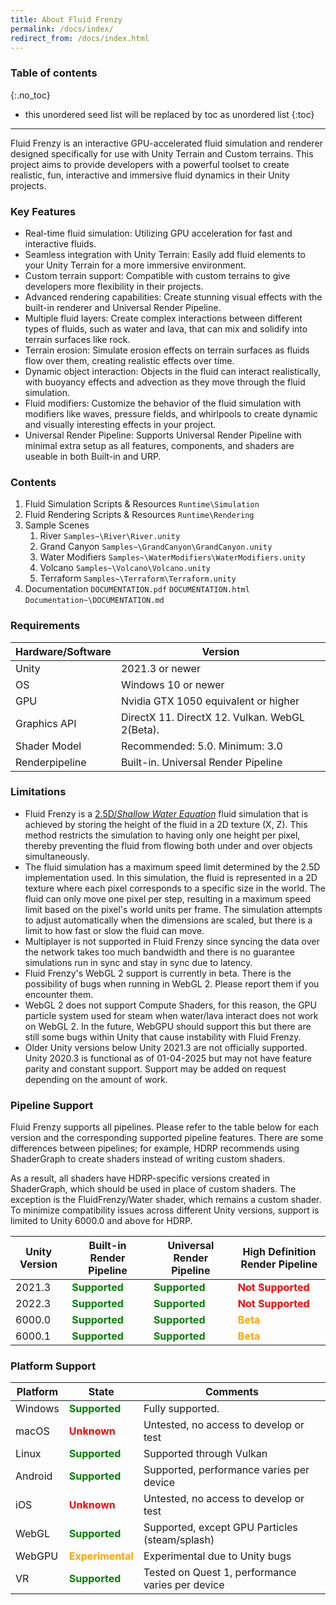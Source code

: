 ```yaml
---
title: About Fluid Frenzy
permalink: /docs/index/
redirect_from: /docs/index.html
---
```


### Table of contents
{:.no_toc}
* this unordered seed list will be replaced by toc as unordered list
{:toc}
---

Fluid Frenzy is an interactive GPU-accelerated fluid simulation and renderer designed specifically for use with Unity Terrain and Custom terrains. This project aims to provide developers with a powerful toolset to create realistic, fun, interactive and immersive fluid dynamics in their Unity projects.

<a name="key-features"></a>
### Key Features

- Real-time fluid simulation: Utilizing GPU acceleration for fast and interactive fluids.
- Seamless integration with Unity Terrain: Easily add fluid elements to your Unity Terrain for a more immersive environment.
- Custom terrain support: Compatible with custom terrains to give developers more flexibility in their projects.
- Advanced rendering capabilities: Create stunning visual effects with the built-in renderer and Universal Render Pipeline.
- Multiple fluid layers: Create complex interactions between different types of fluids, such as water and lava, that can mix and solidify into terrain surfaces like rock.
- Terrain erosion: Simulate erosion effects on terrain surfaces as fluids flow over them, creating realistic effects over time.
- Dynamic object interaction: Objects in the fluid can interact realistically, with buoyancy effects and advection as they move through the fluid simulation.
- Fluid modifiers: Customize the behavior of the fluid simulation with modifiers like waves, pressure fields, and whirlpools to create dynamic and visually interesting effects in your project.
- Universal Render Pipeline: Supports Universal Render Pipeline with minimal extra setup as all features, components, and shaders are useable in both Built-in and URP.

<a name="contents"></a>
### Contents

1. Fluid Simulation Scripts & Resources
    ```Runtime\Simulation```
2. Fluid Rendering Scripts & Resources
    ```Runtime\Rendering```
3. <a name="keyfeatures-samples">Sample Scenes</a>
    1. River ```Samples~\River\River.unity```
    2. Grand Canyon ```Samples~\GrandCanyon\GrandCanyon.unity```
    3. Water Modifiers ```Samples~\WaterModifiers\WaterModifiers.unity```
    4. Volcano ```Samples~\Volcano\Volcano.unity```
    5. Terraform ```Samples~\Terraform\Terraform.unity```
4. Documentation
    ```DOCUMENTATION.pdf```
    ```DOCUMENTATION.html```
    ```Documentation~\DOCUMENTATION.md```

<a name="requirements"></a>
### Requirements

| Hardware/Software | Version |
| ---- | ---- |
| Unity | 2021.3 or newer |
| OS | Windows 10 or newer |
| GPU | Nvidia GTX 1050 equivalent or higher |
| Graphics API | DirectX 11. DirectX 12. Vulkan. WebGL 2(Beta). |
| Shader Model | Recommended: 5.0. Minimum: 3.0 |
| Renderpipeline | Built-in. Universal Render Pipeline |

<a name="limitations"></a>
### Limitations

- Fluid Frenzy is a [2.5D/*Shallow Water Equation*](https://en.wikipedia.org/wiki/Shallow_water_equations) fluid simulation that is achieved by storing the height of the fluid in a 2D texture (X, Z). This method restricts the simulation to having only one height per pixel, thereby preventing the fluid from flowing both under and over objects simultaneously.
- The fluid simulation has a maximum speed limit determined by the 2.5D implementation used. In this simulation, the fluid is represented in a 2D texture where each pixel corresponds to a specific size in the world. The fluid can only move one pixel per step, resulting in a maximum speed limit based on the pixel's world units per frame. The simulation attempts to adjust automatically when the dimensions are scaled, but there is a limit to how fast or slow the fluid can move.
- Multiplayer is not supported in Fluid Frenzy since syncing the data over the network takes too much bandwidth and there is no guarantee simulations run in sync and stay in sync due to latency.
- Fluid Frenzy's WebGL 2 support is currently in beta. There is the possibility of bugs when running in WebGL 2. Please report them if you encounter them.
- WebGL 2 does not support Compute Shaders, for this reason, the GPU particle system used for steam when water/lava interact does not work on WebGL 2. In the future, WebGPU should support this but there are still some bugs within Unity that cause instability with Fluid Frenzy.
- Older Unity versions below Unity 2021.3 are not officially supported. Unity 2020.3 is functional as of 01-04-2025 but may not have feature parity and constant support. Support may be added on request depending on the amount of work.

<a name="pipeline-support"></a>
### Pipeline Support

Fluid Frenzy supports all pipelines. Please refer to the table below for each version and the corresponding supported pipeline features. There are some differences between pipelines; for example, HDRP recommends using ShaderGraph to create shaders instead of writing custom shaders.

As a result, all shaders have HDRP-specific versions created in ShaderGraph, which should be used in place of custom shaders. The exception is the FluidFrenzy/Water shader, which remains a custom shader. To minimize compatibility issues across different Unity versions, support is limited to Unity 6000.0 and above for HDRP.

| Unity Version | Built-in Render Pipeline | Universal Render Pipeline | High Definition Render Pipeline |
|----------------|--------------------------|---------------------------|---------------------------------|
| 2021.3         | **<span style="color:green;">Supported</span>** | **<span style="color:green;">Supported</span>** | **<span style="color:red;">Not Supported</span>** |
| 2022.3         | **<span style="color:green;">Supported</span>** | **<span style="color:green;">Supported</span>** | **<span style="color:red;">Not Supported</span>** |
| 6000.0         | **<span style="color:green;">Supported</span>** | **<span style="color:green;">Supported</span>** | **<span style="color:orange;">Beta</span>** |
| 6000.1         | **<span style="color:green;">Supported</span>** | **<span style="color:green;">Supported</span>** | **<span style="color:orange;">Beta</span>** |

<a name="platform-support"></a>
### Platform Support

| Platform        | State       | Comments                                                |
|-----------------|-----------------|---------------------------------------------------------|
| Windows         | **<span style="color:green;">Supported</span>**             | Fully supported.                                       |
| macOS           | **<span style="color:red;">Unknown</span>**           | Untested, no access to develop or test                |
| Linux           | **<span style="color:green;">Supported</span>**             | Supported through Vulkan                              |
| Android         | **<span style="color:green;">Supported</span>**             | Supported, performance varies per device              |
| iOS             | **<span style="color:red;">Unknown</span>**           | Untested, no access to develop or test                |
| WebGL           | **<span style="color:green;">Supported</span>**             | Supported, except GPU Particles (steam/splash)       |
| WebGPU          | **<span style="color:orange;">Experimental</span>**   | Experimental due to Unity bugs                        |
| VR              | **<span style="color:green;">Supported</span>**             | Tested on Quest 1, performance varies per device     |

<a name="installation"></a>
